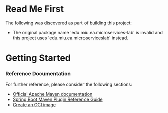 # Read Me First
The following was discovered as part of building this project:

* The original package name 'edu.miu.ea.microservices-lab' is invalid and this project uses 'edu.miu.ea.microserviceslab' instead.

# Getting Started

### Reference Documentation
For further reference, please consider the following sections:

* [Official Apache Maven documentation](https://maven.apache.org/guides/index.html)
* [Spring Boot Maven Plugin Reference Guide](https://docs.spring.io/spring-boot/docs/2.7.5/maven-plugin/reference/html/)
* [Create an OCI image](https://docs.spring.io/spring-boot/docs/2.7.5/maven-plugin/reference/html/#build-image)

